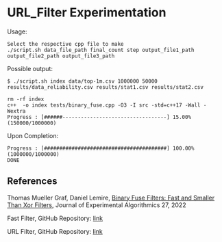 # URL_Filter Experimentation

Usage:

```
Select the respective cpp file to make
./script.sh data_file_path final_count step output_file1_path output_file2_path output_file3_path
```

Possible output:

```
$ ./script.sh index data/top-1m.csv 1000000 50000 results/data_reliability.csv results/stat1.csv results/stat2.csv

rm -rf index
c++  -o index tests/binary_fuse.cpp -O3 -I src -std=c++17 -Wall -Wextra
Progress : [######----------------------------------] 15.00% (150000/1000000)

```

Upon Completion:

```
Progress : [########################################] 100.00% (1000000/1000000)
DONE
```

## References

Thomas Mueller Graf, Daniel Lemire, [Binary Fuse Filters: Fast and Smaller Than Xor Filters](https://arxiv.org/abs/2201.01174), Journal of Experimental Algorithmics 27, 2022

Fast Filter, GitHub Repository: [link](https://github.com/FastFilter/fastfilter_cpp/tree/master)

URL Filter, GitHub Repository: [link](https://github.com/FastFilter/url_filter/tree/main)
